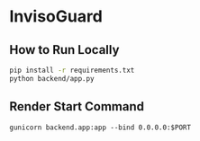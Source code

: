 
# InvisoGuard

## How to Run Locally
```bash
pip install -r requirements.txt
python backend/app.py
```

## Render Start Command
```
gunicorn backend.app:app --bind 0.0.0.0:$PORT
```
